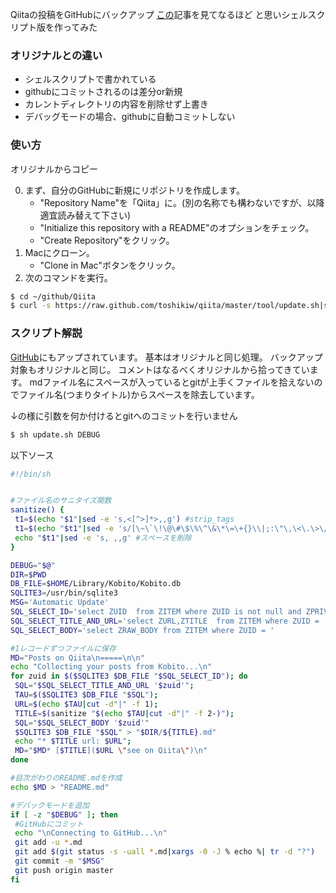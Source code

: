 Qiitaの投稿をGitHubにバックアップ
[この](http://qiita.com/items/a98dffc4b1ad095898b1 "original")記事を見てなるほど
と思いシェルスクリプト版を作ってみた

### オリジナルとの違い

* シェルスクリプトで書かれている
* githubにコミットされるのは差分or新規
* カレントディレクトリの内容を削除せず上書き
* デバッグモードの場合、githubに自動コミットしない

### 使い方

オリジナルからコピー

0. まず、自分のGitHubに新規にリポジトリを作成します。
	* "Repository Name"を「Qiita」に。(別の名称でも構わないですが、以降適宜読み替えて下さい)
	* "Initialize this repository with a README"のオプションをチェック。
	* "Create Repository"をクリック。
0. Macにクローン。
	* "Clone in Mac"ボタンをクリック。
0. 次のコマンドを実行。

```sh
$ cd ~/github/Qiita
$ curl -s https://raw.github.com/toshikiw/qiita/master/tool/update.sh|sh
```

### スクリプト解説

[GitHub](https://github.com/toshikiw/qiita/blob/master/tool/update.sh)にもアップされています。
基本はオリジナルと同じ処理。
バックアップ対象もオリジナルと同じ。
コメントはなるべくオリジナルから拾ってきています。
mdファイル名にスペースが入っているとgitが上手くファイルを拾えないのでファイル名(つまりタイトル)からスペースを除去しています。

↓の様に引数を何か付けるとgitへのコミットを行いません

```sh
$ sh update.sh DEBUG
```

以下ソース

```sh:update.sh
#!/bin/sh


#ファイル名のサニタイズ関数
sanitize() {
 t1=$(echo "$1"|sed -e 's,<[^>]*>,,g') #strip_tags
 t1=$(echo "$t1"|sed -e 's/[\~\`\!\@\#\$\%\^\&\*\=\+{}\\|;:\"\,\<\.\>\/\?]+//g' -e "s,[']+,,g") #str_replace
 echo "$t1"|sed -e 's, ,,g' #スペースを削除
}

DEBUG="$@"
DIR=$PWD
DB_FILE=$HOME/Library/Kobito/Kobito.db
SQLITE3=/usr/bin/sqlite3
MSG='Automatic Update'
SQL_SELECT_ID='select ZUID  from ZITEM where ZUID is not null and ZPRIVATE = 0 ORDER BY ZPOSTED_AT DESC;'
SQL_SELECT_TITLE_AND_URL='select ZURL,ZTITLE  from ZITEM where ZUID = '
SQL_SELECT_BODY='select ZRAW_BODY from ZITEM where ZUID = '

#1レコードずつファイルに保存
MD="Posts on Qiita\n=====\n\n"
echo "Collecting your posts from Kobito...\n"
for zuid in $($SQLITE3 $DB_FILE "$SQL_SELECT_ID"); do
 SQL="$SQL_SELECT_TITLE_AND_URL '$zuid'";
 TAU=$($SQLITE3 $DB_FILE "$SQL");
 URL=$(echo $TAU|cut -d"|" -f 1);
 TITLE=$(sanitize "$(echo $TAU|cut -d"|" -f 2-)");
 SQL="$SQL_SELECT_BODY '$zuid'"
 $SQLITE3 $DB_FILE "$SQL" > "$DIR/${TITLE}.md"
 echo "* $TITLE url: $URL";
 MD="$MD* [$TITLE]($URL \"see on Qiita\")\n"
done

#目次がわりのREADME.mdを作成
echo $MD > "README.md"

#デバックモードを追加
if [ -z "$DEBUG" ]; then
 #GitHubにコミット
 echo "\nConnecting to GitHub...\n"
 git add -u *.md
 git add $(git status -s -uall *.md|xargs -0 -J % echo %| tr -d "?")
 git commit -m "$MSG"
 git push origin master
fi
```
